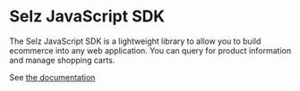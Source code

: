 # Selz JavaScript SDK

The Selz JavaScript SDK is a lightweight library to allow you to build ecommerce into any web application. You can query for product information and manage shopping carts.

See [the documentation](https://developer.selz.com/docs/javascript-sdk)

